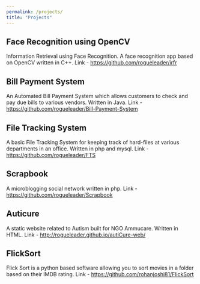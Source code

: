 ```yaml
---
permalink: /projects/
title: "Projects"
---
```


## Face Recognition using OpenCV

Information Retrieval using Face Recognition. A face recognition app based on OpenCV written in C++.
Link - https://github.com/rogueleader/irfr
  
  
## Bill Payment System

An Automated Bill Payment System which allows customers to check and pay due bills to various vendors. Written in Java.
Link - https://github.com/rogueleader/Bill-Payment-System


## File Tracking System

A basic File Tracking System for keeping track of hard-files at various departments in an office. Written in php and mysql.
Link - https://github.com/rogueleader/FTS


## Scrapbook

A microblogging social network written in php.
Link - https://github.com/rogueleader/Scrapbook


## Auticure

A static website related to Autism built for NGO Ammucare. Written in HTML.
Link - http://rogueleader.github.io/autiCure-web/


## FlickSort

Flick Sort is a python based software allowing you to sort movies in a folder based on their IMDB rating.
Link - https://github.com/rohanjoshi81/FlickSort
 
